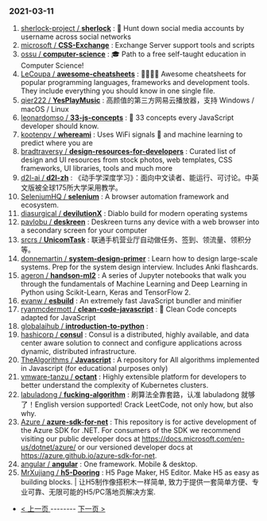 ### 2021-03-11 
1. [
        sherlock-project /
**sherlock**](https://github.com/sherlock-project/sherlock) : 🔎 Hunt down social media accounts by username across social networks
1. [
        microsoft /
**CSS-Exchange**](https://github.com/microsoft/CSS-Exchange) : Exchange Server support tools and scripts
1. [
        ossu /
**computer-science**](https://github.com/ossu/computer-science) : 🎓 Path to a free self-taught education in Computer Science!
1. [
        LeCoupa /
**awesome-cheatsheets**](https://github.com/LeCoupa/awesome-cheatsheets) : 👩‍💻👨‍💻 Awesome cheatsheets for popular programming languages, frameworks and development tools. They include everything you should know in one single file.
1. [
        qier222 /
**YesPlayMusic**](https://github.com/qier222/YesPlayMusic) : 高颜值的第三方网易云播放器，支持 Windows / macOS / Linux
1. [
        leonardomso /
**33-js-concepts**](https://github.com/leonardomso/33-js-concepts) : 📜 33 concepts every JavaScript developer should know.
1. [
        kootenpv /
**whereami**](https://github.com/kootenpv/whereami) : Uses WiFi signals 📶 and machine learning to predict where you are
1. [
        bradtraversy /
**design-resources-for-developers**](https://github.com/bradtraversy/design-resources-for-developers) : Curated list of design and UI resources from stock photos, web templates, CSS frameworks, UI libraries, tools and much more
1. [
        d2l-ai /
**d2l-zh**](https://github.com/d2l-ai/d2l-zh) : 《动手学深度学习》：面向中文读者、能运行、可讨论。中英文版被全球175所大学采用教学。
1. [
        SeleniumHQ /
**selenium**](https://github.com/SeleniumHQ/selenium) : A browser automation framework and ecosystem.
1. [
        diasurgical /
**devilutionX**](https://github.com/diasurgical/devilutionX) : Diablo build for modern operating systems
1. [
        pavlobu /
**deskreen**](https://github.com/pavlobu/deskreen) : Deskreen turns any device with a web browser into a secondary screen for your computer
1. [
        srcrs /
**UnicomTask**](https://github.com/srcrs/UnicomTask) : 联通手机营业厅自动做任务、签到、领流量、领积分等。
1. [
        donnemartin /
**system-design-primer**](https://github.com/donnemartin/system-design-primer) : Learn how to design large-scale systems. Prep for the system design interview. Includes Anki flashcards.
1. [
        ageron /
**handson-ml2**](https://github.com/ageron/handson-ml2) : A series of Jupyter notebooks that walk you through the fundamentals of Machine Learning and Deep Learning in Python using Scikit-Learn, Keras and TensorFlow 2.
1. [
        evanw /
**esbuild**](https://github.com/evanw/esbuild) : An extremely fast JavaScript bundler and minifier
1. [
        ryanmcdermott /
**clean-code-javascript**](https://github.com/ryanmcdermott/clean-code-javascript) : 🛁 Clean Code concepts adapted for JavaScript
1. [
        globalaihub /
**introduction-to-python**](https://github.com/globalaihub/introduction-to-python) : 
1. [
        hashicorp /
**consul**](https://github.com/hashicorp/consul) : Consul is a distributed, highly available, and data center aware solution to connect and configure applications across dynamic, distributed infrastructure.
1. [
        TheAlgorithms /
**Javascript**](https://github.com/TheAlgorithms/Javascript) : A repository for All algorithms implemented in Javascript (for educational purposes only)
1. [
        vmware-tanzu /
**octant**](https://github.com/vmware-tanzu/octant) : Highly extensible platform for developers to better understand the complexity of Kubernetes clusters.
1. [
        labuladong /
**fucking-algorithm**](https://github.com/labuladong/fucking-algorithm) : 刷算法全靠套路，认准 labuladong 就够了！English version supported! Crack LeetCode, not only how, but also why.
1. [
        Azure /
**azure-sdk-for-net**](https://github.com/Azure/azure-sdk-for-net) : This repository is for active development of the Azure SDK for .NET. For consumers of the SDK we recommend visiting our public developer docs at https://docs.microsoft.com/en-us/dotnet/azure/ or our versioned developer docs at https://azure.github.io/azure-sdk-for-net.
1. [
        angular /
**angular**](https://github.com/angular/angular) : One framework. Mobile & desktop.
1. [
        MrXujiang /
**h5-Dooring**](https://github.com/MrXujiang/h5-Dooring) : H5 Page Maker, H5 Editor. Make H5 as easy as building blocks. | 让H5制作像搭积木一样简单, 致力于提供一套简单方便、专业可靠、无限可能的H5/PC落地页解决方案. 

- [ < 上一页 ](https://github.com/able8/github-trending-daily-record/blob/master/2021-03-10.md) -------- [ 下一页 > ](https://github.com/able8/github-trending-daily-record/blob/master/2021-03-12.md)